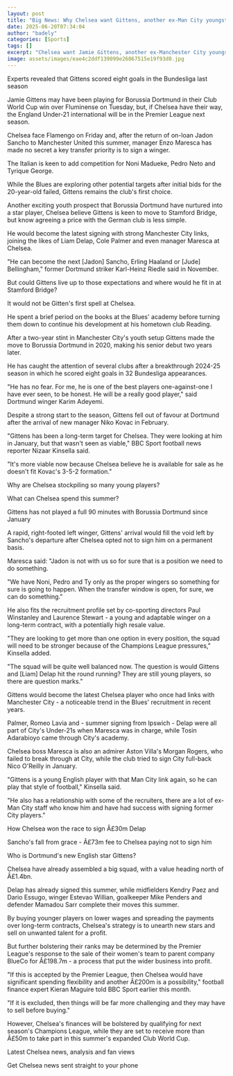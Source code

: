```yaml
---
layout: post
title: "Big News: Why Chelsea want Gittens, another ex-Man City youngster"
date: 2025-06-20T07:34:04
author: "badely"
categories: [Sports]
tags: []
excerpt: "Chelsea want Jamie Gittens, another ex-Manchester City youngster, but where will he fit in at Stamford Bridge?"
image: assets/images/eae4c2ddf139099e26067515e19f93d0.jpg
---
```


Experts revealed that Gittens scored eight goals in the Bundesliga last season

Jamie Gittens may have been playing for Borussia Dortmund in their Club World Cup win over Fluminense on Tuesday, but, if Chelsea have their way, the England Under-21 international will be in the Premier League next season.

Chelsea face Flamengo on Friday and, after the return of on-loan Jadon Sancho to Manchester United this summer, manager Enzo Maresca has made no secret a key transfer priority is to sign a winger.

The Italian is keen to add competition for Noni Madueke, Pedro Neto and Tyrique George.

While the Blues are exploring other potential targets after initial bids for the 20-year-old failed, Gittens remains the club's first choice.

Another exciting youth prospect that Borussia Dortmund have nurtured into a star player, Chelsea believe Gittens is keen to move to Stamford Bridge, but know agreeing a price with the German club is less simple.

He would become the latest signing with strong Manchester City links, joining the likes of Liam Delap, Cole Palmer and even manager Maresca at Chelsea.

"He can become the next [Jadon] Sancho, Erling Haaland or [Jude] Bellingham," former Dortmund striker Karl-Heinz Riedle said in November.

But could Gittens live up to those expectations and where would he fit in at Stamford Bridge?

It would not be Gitten's first spell at Chelsea.

He spent a brief period on the books at the Blues' academy before turning them down to continue his development at his hometown club Reading.

After a two-year stint in Manchester City's youth setup Gittens made the move to Borussia Dortmund in 2020, making his senior debut two years later.

He has caught the attention of several clubs after a breakthrough 2024-25 season in which he scored eight goals in 32 Bundesliga appearances.

"He has no fear. For me, he is one of the best players one-against-one I have ever seen, to be honest. He will be a really good player," said Dortmund winger Karim Adeyemi.

Despite a strong start to the season, Gittens fell out of favour at Dortmund after the arrival of new manager Niko Kovac in February.

"Gittens has been a long-term target for Chelsea. They were looking at him in January, but that wasn't seen as viable," BBC Sport football news reporter Nizaar Kinsella said.

"It's more viable now because Chelsea believe he is available for sale as he doesn't fit Kovac's 3-5-2 formation."

Why are Chelsea stockpiling so many young players?

What can Chelsea spend this summer?

Gittens has not played a full 90 minutes with Borussia Dortmund since January

A rapid, right-footed left winger, Gittens' arrival would fill the void left by Sancho's departure after Chelsea opted not to sign him on a permanent basis.

Maresca said: "Jadon is not with us so for sure that is a position we need to do something.

"We have Noni, Pedro and Ty only as the proper wingers so something for sure is going to happen. When the transfer window is open, for sure, we can do something."

He also fits the recruitment profile set by co-sporting directors Paul Winstanley and Laurence Stewart - a young and adaptable winger on a long-term contract, with a potentially high resale value. 

"They are looking to get more than one option in every position, the squad will need to be stronger because of the Champions League pressures," Kinsella added.

"The squad will be quite well balanced now. The question is would Gittens and [Liam] Delap hit the round running? They are still young players, so there are question marks."

Gittens would become the latest Chelsea player who once had links with Manchester City - a noticeable trend in the Blues' recruitment in recent years.

Palmer, Romeo Lavia and - summer signing from Ipswich - Delap were all part of City's Under-21s when Maresca was in charge, while Tosin Adarabioyo came through City's academy. 

Chelsea boss Maresca is also an admirer Aston Villa's Morgan Rogers, who failed to break through at City, while the club tried to sign City full-back Nico O'Reilly in January.

"Gittens is a young English player with that Man City link again, so he can play that style of football," Kinsella said.

"He also has a relationship with some of the recruiters, there are a lot of ex-Man City staff who know him and have had success with signing former City players."

How Chelsea won the race to sign Â£30m Delap

Sancho's fall from grace - Â£73m fee to Chelsea paying not to sign him

Who is Dortmund's new English star Gittens?

Chelsea have already assembled a big squad, with a value heading north of Â£1.4bn.

Delap has already signed this summer, while midfielders Kendry Paez and Dario Essugo, winger Estevao Willian, goalkeeper Mike Penders and defender Mamadou Sarr complete their moves this summer.

By buying younger players on lower wages and spreading the payments over long-term contracts, Chelsea's strategy is to unearth new stars and sell on unwanted talent for a profit.

But further bolstering their ranks may be determined by the Premier League's response to the sale of their women's team to parent company BlueCo for Â£198.7m - a process that put the wider business into profit.

"If this is accepted by the Premier League, then Chelsea would have significant spending flexibility and another Â£200m is a possibility," football finance expert Kieran Maguire told BBC Sport earlier this month.

"If it is excluded, then things will be far more challenging and they may have to sell before buying."

However, Chelsea's finances will be bolstered by qualifying for next season's Champions League, while they are set to receive more than Â£50m to take part in this summer's expanded Club World Cup.

Latest Chelsea news, analysis and fan views

Get Chelsea news sent straight to your phone

